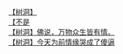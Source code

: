 [【树洞】](http://tieba.baidu.com/p/3608069653?see_lz=1&pn=)   
[【不是](http://tieba.baidu.com/p/3609635764?see_lz=1&pn=)   
[【树洞】佛说，万物众生皆有情。](http://tieba.baidu.com/p/3609213139?see_lz=1&pn=)   
[【树洞】今天为前情缘哭成了傻逼](http://tieba.baidu.com/p/3608823212?see_lz=1&pn=)   
